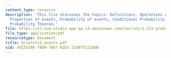 ```yaml
---
content_type: resource
description: 'This file discusses the topics: Definitions, Operations with events,
  Properties of events, Probability of events, Conditional Probability, and Total
  Probability Theorem.'
file: https://ol-ocw-studio-app-qa.s3.amazonaws.com/courses/1-151-probability-and-statistics-in-engineering-spring-2005/4d15539bf8b078b782b12148f5122dd8_briefnts1_events.pdf
file_type: application/pdf
resourcetype: Document
title: briefnts1_events.pdf
uid: 4d15539b-f8b0-78b7-82b1-2148f5122dd8
---
```

